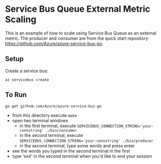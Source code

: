 # Service Bus Queue External Metric Scaling

This is an example of how to scale using Service Bus Queue as an external metric.  The producer and consumer are from the quick start repository https://github.com/Azure/azure-service-bus-go.

## Setup

Create a service bus:

```
az servicebus create
```

## To Run

`go get github.com/Azure/azure-service-bus-go`

- from this directory execute `make`
- open two terminal windows
  - in the first terminal, execute `SERVICEBUS_CONNECTION_STRING='your-connstring' ./bin/consumer`
  - in the second terminal, execute `SERVICEBUS_CONNECTION_STRING='your-connstring' ./bin/producer`
  - in the second terminal, type some words and press enter
- see the words you typed in the second terminal in the first
- type 'exit' in the second terminal when you'd like to end your session
